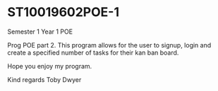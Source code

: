 # ST10019602POE-1
Semester 1 Year 1 POE

Prog POE part 2. This program allows for the user to signup, login and create a specified number of tasks for their kan ban board.

Hope you enjoy my program.

Kind regards
Toby Dwyer
